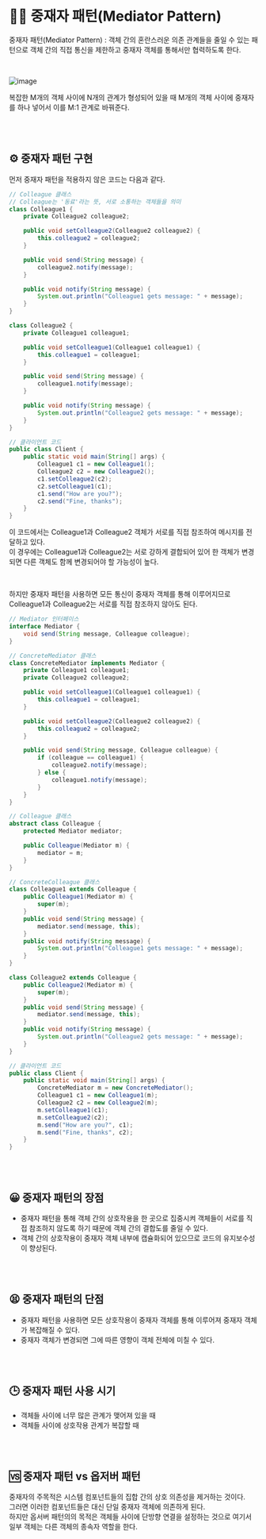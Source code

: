 # 👨‍⚖️ 중재자 패턴(Mediator Pattern)

중재자 패턴(Mediator Pattern) : 객체 간의 혼란스러운 의존 관계들을 줄일 수 있는 패턴으로 객체 간의 직접 통신을 제한하고 중재자 객체를 통해서만 협력하도록 한다.

<br>

![image](https://github.com/Woori-FISA-CS-Study/CS-Study/assets/65431814/6e9d38db-f740-4cd9-872d-c9339dffec80)

복잡한 M개의 객체 사이에 N개의 관계가 형성되어 있을 때 M개의 객체 사이에 중재자를 하나 넣어서 이를 M:1 관계로 바꿔준다.

<br>
<br>


## ⚙ 중재자 패턴 구현

먼저 중재자 패턴을 적용하지 않은 코드는 다음과 같다.

```java
// Colleague 클래스
// Colleague는 '동료'라는 뜻, 서로 소통하는 객체들을 의미
class Colleague1 {
    private Colleague2 colleague2;

    public void setColleague2(Colleague2 colleague2) {
        this.colleague2 = colleague2;
    }

    public void send(String message) {
        colleague2.notify(message);
    }

    public void notify(String message) {
        System.out.println("Colleague1 gets message: " + message);
    }
}

class Colleague2 {
    private Colleague1 colleague1;

    public void setColleague1(Colleague1 colleague1) {
        this.colleague1 = colleague1;
    }

    public void send(String message) {
        colleague1.notify(message);
    }

    public void notify(String message) {
        System.out.println("Colleague2 gets message: " + message);
    }
}

// 클라이언트 코드
public class Client {
    public static void main(String[] args) {
        Colleague1 c1 = new Colleague1();
        Colleague2 c2 = new Colleague2();
        c1.setColleague2(c2);
        c2.setColleague1(c1);
        c1.send("How are you?");
        c2.send("Fine, thanks");
    }
}

```

이 코드에서는 Colleague1과 Colleague2 객체가 서로를 직접 참조하여 메시지를 전달하고 있다. <br>
이 경우에는 Colleague1과 Colleague2는 서로 강하게 결합되어 있어 한 객체가 변경되면 다른 객체도 함께 변경되어야 할 가능성이 높다.

<br>

하지만 중재자 패턴을 사용하면 모든 통신이 중재자 객체를 통해 이루어지므로 Colleague1과 Colleague2는 서로를 직접 참조하지 않아도 된다.

```java
// Mediator 인터페이스
interface Mediator {
    void send(String message, Colleague colleague);
}

// ConcreteMediator 클래스
class ConcreteMediator implements Mediator {
    private Colleague1 colleague1;
    private Colleague2 colleague2;

    public void setColleague1(Colleague1 colleague1) {
        this.colleague1 = colleague1;
    }

    public void setColleague2(Colleague2 colleague2) {
        this.colleague2 = colleague2;
    }

    public void send(String message, Colleague colleague) {
        if (colleague == colleague1) {
            colleague2.notify(message);
        } else {
            colleague1.notify(message);
        }
    }
}

// Colleague 클래스
abstract class Colleague {
    protected Mediator mediator;

    public Colleague(Mediator m) {
        mediator = m;
    }
}

// ConcreteColleague 클래스
class Colleague1 extends Colleague {
    public Colleague1(Mediator m) {
        super(m);
    }
    public void send(String message) {
        mediator.send(message, this);
    }
    public void notify(String message) {
        System.out.println("Colleague1 gets message: " + message);
    }
}

class Colleague2 extends Colleague {
    public Colleague2(Mediator m) {
        super(m);
    }
    public void send(String message) {
        mediator.send(message, this);
    }
    public void notify(String message) {
        System.out.println("Colleague2 gets message: " + message);
    }
}

// 클라이언트 코드
public class Client {
    public static void main(String[] args) {
        ConcreteMediator m = new ConcreteMediator();
        Colleague1 c1 = new Colleague1(m);
        Colleague2 c2 = new Colleague2(m);
        m.setColleague1(c1);
        m.setColleague2(c2);
        m.send("How are you?", c1);
        m.send("Fine, thanks", c2);
    }
}
```

<br>
<br>

## 😀 중재자 패턴의 장점

- 중재자 패턴을 통해 객체 간의 상호작용을 한 곳으로 집중시켜 객체들이 서로를 직접 참조하지 않도록 하기 때문에 객체 간의 결합도를 줄일 수 있다.
- 객체 간의 상호작용이 중재자 객체 내부에 캡슐화되어 있으므로 코드의 유지보수성이 향상된다.

<br>
<br>

## 😫 중재자 패턴의 단점

- 중재자 패턴을 사용하면 모든 상호작용이 중재자 객체를 통해 이루어져 중재자 객체가 복잡해질 수 있다.
- 중재자 객체가 변경되면 그에 따른 영향이 객체 전체에 미칠 수 있다.

<br>
<br>

## 🕒 중재자 패턴 사용 시기

- 객체들 사이에 너무 많은 관계가 맺어져 있을 때
- 객체들 사이에 상호작용 관계가 복잡할 때

<br>
<br>

## 🆚 중재자 패턴 vs 옵저버 패턴

중재자의 주목적은 시스템 컴포넌트들의 집합 간의 상호 의존성을 제거하는 것이다. <br>
그러면 이러한 컴포넌트들은 대신 단일 중재자 객체에 의존하게 된다. <br>
하지만 옵서버 패턴의의 목적은 객체들 사이에 단방향 연결을 설정하는 것으로 여기서 일부 객체는 다른 객체의 종속자 역할을 한다.
